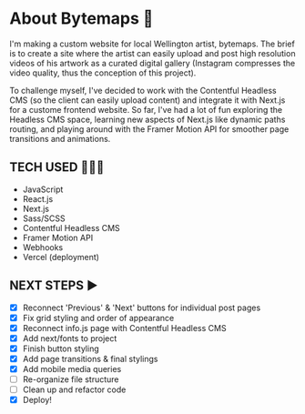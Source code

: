 # About Bytemaps 👾 # 

I'm making a custom website for local Wellington artist, bytemaps. The brief is to create a site where the artist can easily upload and post high resolution videos of his artwork as a curated digital gallery (Instagram compresses the video quality, thus the conception of this project).

To challenge myself, I've decided to work with the Contentful Headless CMS (so the client can easily upload content) and integrate it with Next.js for a custome frontend website. So far, I've had a lot of fun exploring the Headless CMS space, learning new aspects of Next.js like dynamic paths routing, and playing around with the Framer Motion API for smoother page transitions and animations. 

## TECH USED 👩🏽‍💻 ##
- JavaScript
- React.js
- Next.js
- Sass/SCSS
- Contentful Headless CMS
- Framer Motion API
- Webhooks
- Vercel (deployment)


## NEXT STEPS ▶️ ##
- [x] Reconnect 'Previous' & 'Next' buttons for individual post pages
- [x] Fix grid styling and order of appearance
- [X] Reconnect info.js page with Contentful Headless CMS
- [X] Add next/fonts to project
- [X] Finish button styling
- [X] Add page transitions & final stylings
- [X] Add mobile media queries
- [ ] Re-organize file structure
- [ ] Clean up and refactor code
- [X] Deploy!
